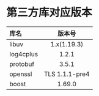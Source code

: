 # 第三方库对应版本
| 库名 | 版本号 |
| :------- | :-------: |
| libuv | 1.x(1.19.3) |
| log4cplus | 1.2.1 |
| protobuf | 3.5.1 |
| openssl | TLS 1.1.1-pre4 |
| boost | 1.69.0 |